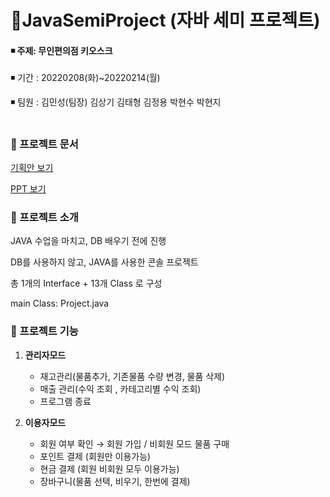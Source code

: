 # :shopping_cart:JavaSemiProject (자바 세미 프로젝트)

#### 	:black_medium_small_square: 주제: 무인편의점 키오스크 
:black_medium_small_square: 기간 : 20220208(화)~20220214(월)

:black_medium_small_square: 팀원 : 김민성(팀장) 김상기 김태형 김정용 박현수 박현지

#
### :small_orange_diamond: 프로젝트 문서
[기획안 보기](https://drive.google.com/file/d/1uY9m-vRng_ZxJqqV2k29ykiy3skGrD7u/view?usp=sharing)

[PPT 보기](https://drive.google.com/file/d/1lz-wDjpjf3Wlj9FRin5RgMidpVGz-mBH/view?usp=sharing)


### :small_orange_diamond: 프로젝트 소개
JAVA 수업을 마치고, DB 배우기 전에 진행

DB를 사용하지 않고, JAVA를 사용한 콘솔 프로젝트
   
총 1개의 Interface + 13개 Class 로 구성

main Class: Project.java



### :small_orange_diamond: 프로젝트 기능

1. **관리자모드**
    - 재고관리(물품추가, 기존물품 수량 변경, 물품 삭제)
    - 매출 관리(수익 조회 , 카테고리별 수익 조회)
    - 프로그램 종료
    
2. **이용자모드**
    - 회원 여부 확인 → 회원 가입 / 비회원 모드 물품 구매
    - 포인트 결제 (회원만 이용가능)
    - 현금 결제 (회원 비회원 모두 이용가능) 
    - 장바구니(물품 선택, 비우기, 한번에 결제)




